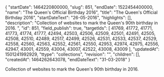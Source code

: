 {
  "startDate": 1464220800000, 
  "slug": 851, 
  "endDate": 1522454400000, 
  "name": "The Queen's Official Birthday 2016", 
  "title": "The Queen's Official Birthday 2016", 
  "startDateText": "26-05-2016", 
  "highlights": [], 
  "description": "Collection of websites to mark the Queen's 90th birthday in 2016. ", 
  "id": 851, 
  "field_publish": true, 
  "targetIds": [
    41769, 
    41772, 
    41771, 
    41773, 
    41774, 
    41777, 
    42494, 
    42503, 
    42506, 
    42509, 
    42501, 
    42491, 
    42505, 
    42508, 
    42510, 
    42489, 
    42517, 
    42499, 
    42526, 
    42531, 
    42533, 
    42537, 
    42529, 
    42558, 
    42560, 
    42563, 
    42552, 
    42561, 
    42550, 
    42953, 
    42974, 
    42975, 
    42556, 
    42947, 
    43001, 
    42559, 
    43004, 
    43007, 
    42522, 
    43008, 
    43009
  ], 
  "updatedAt": 1501241992929, 
  "ttype": "collections", 
  "revision": "", 
  "children": [], 
  "createdAt": 1464262643078, 
  "endDateText": "31-03-2018"
}

Collection of websites to mark the Queen's 90th birthday in 2016. 